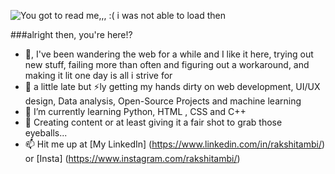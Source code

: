 ![You got to read me,,, :( i was not able to load then](https://github.com/user-attachments/assets/e32ab287-b268-43ed-be19-2448630bb39e)

###alright then, you're here!?
- 👋, I've been wandering the web for a while and I like it here, trying out new stuff, failing more than often and figuring out a workaround, and making it lit one day is all i strive for 
- 👀 a little late but ⚡ly getting my hands dirty on web development, UI/UX design, Data analysis, Open-Source Projects and machine learning
- 🌱 I’m currently learning Python, HTML , CSS and C++
- 💞️ Creating content or at least giving it a fair shot to grab those eyeballs...
- 📫 Hit me up at [My LinkedIn] (https://www.linkedin.com/in/rakshitambi/) or [Insta] (https://www.instagram.com/rakshitambi/)



<!---
rakshitambi7a/rakshitambi7a is a ✨ special ✨ repository because its `README.md` (this file) appears on your GitHub profile.
You can click the Preview link to take a look at your changes.
--->
